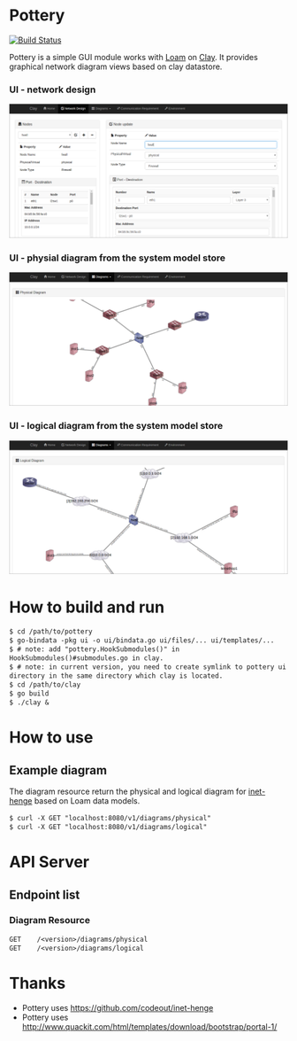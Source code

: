 # Pottery

[![Build Status](https://travis-ci.org/qb0C80aE/pottery.svg?branch=develop)](https://travis-ci.org/qb0C80aE/pottery)

Pottery is a simple GUI module works with [Loam](https://github.com/qb0C80aE/loam) on [Clay](https://github.com/qb0C80aE/clay).
It provides graphical network diagram views based on clay datastore.

### UI - network design
![Network design](./images/sample1.png)

### UI - physial diagram from the system model store
![Physical diagram](./images/sample2.png)

### UI - logical diagram from the system model store
![Logical diagram](./images/sample3.png)

# How to build and run

```
$ cd /path/to/pottery
$ go-bindata -pkg ui -o ui/bindata.go ui/files/... ui/templates/...
$ # note: add "pottery.HookSubmodules()" in HookSubmodules()#submodules.go in clay.
$ # note: in current version, you need to create symlink to pottery ui directory in the same directory which clay is located.
$ cd /path/to/clay
$ go build
$ ./clay &
```

# How to use

## Example diagram

The diagram resource return the physical and logical diagram for [inet-henge](https://github.com/codeout/inet-henge) based on Loam data models.

```
$ curl -X GET "localhost:8080/v1/diagrams/physical"
$ curl -X GET "localhost:8080/v1/diagrams/logical"
```

# API Server

## Endpoint list

### Diagram Resource

```
GET    /<version>/diagrams/physical
GET    /<version>/diagrams/logical
```

# Thanks

* Pottery uses https://github.com/codeout/inet-henge
* Pottery uses http://www.quackit.com/html/templates/download/bootstrap/portal-1/
